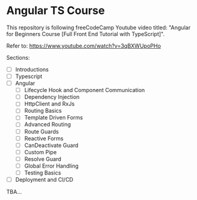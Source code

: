 # Angular TS Course

This repository is following freeCodeCamp Youtube video titled: "Angular for Beginners Course [Full Front End Tutorial with TypeScript]".

Refer to: https://www.youtube.com/watch?v=3qBXWUpoPHo

Sections:
- [ ] Introductions
- [ ] Typescript
- [ ] Angular
	- [ ] Lifecycle Hook and Component Communication
	- [ ] Dependency Injection
	- [ ] HttpClient and RxJs
	- [ ] Routing Basics
	- [ ] Template Driven Forms
	- [ ] Advanced Routing
	- [ ] Route Guards
	- [ ] Reactive Forms
	- [ ] CanDeactivate Guard
	- [ ] Custom Pipe
	- [ ] Resolve Guard
	- [ ] Global Error Handling
	- [ ] Testing Basics
- [ ] Deployment and CI/CD

TBA...